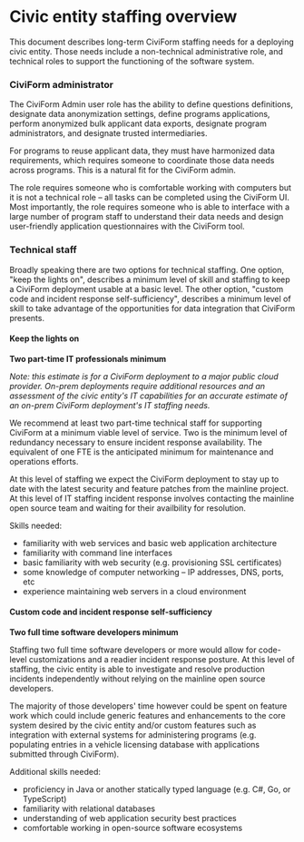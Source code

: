 # Civic entity staffing overview

This document describes long-term CiviForm staffing needs for a deploying civic entity. Those needs include a non-technical administrative role, and technical roles to support the functioning of the software system.

### CiviForm administrator

The CiviForm Admin user role has the ability to define questions definitions, designate data anonymization settings, define programs applications, perform anonymized bulk applicant data exports, designate program administrators, and designate trusted intermediaries.

For programs to reuse applicant data, they must have harmonized data requirements, which requires someone to coordinate those data needs across programs. This is a natural fit for the CiviForm admin.

The role requires someone who is comfortable working with computers but it is not a technical role – all tasks can be completed using the CiviForm UI. Most importantly, the role requires someone who is able to interface with a large number of program staff to understand their data needs and design user-friendly application questionnaires with the CiviForm tool.

### Technical staff

Broadly speaking there are two options for technical staffing. One option, "keep the lights on", describes a minimum level of skill and staffing to keep a CiviForm deployment usable at a basic level. The other option, "custom code and incident response self-sufficiency", describes a minimum level of skill to take advantage of the opportunities for data integration that CiviForm presents.

#### Keep the lights on

**Two part-time IT professionals minimum**

_Note: this estimate is for a CiviForm deployment to a major public cloud provider. On-prem deployments require additional resources and an assessment of the civic entity's IT capabilities for an accurate estimate of an on-prem CiviForm deployment's IT staffing needs._

We recommend at least two part-time technical staff for supporting CiviForm at a minimum viable level of service. Two is the minimum level of redundancy necessary to ensure incident response availability. The equivalent of one FTE is the anticipated minimum for maintenance and operations efforts.

At this level of staffing we expect the CiviForm deployment to stay up to date with the latest security and feature patches from the mainline project. At this level of IT staffing incident response involves contacting the mainline open source team and waiting for their availbility for resolution.

Skills needed:

* familiarity with web services and basic web application architecture
* familiarity with command line interfaces
* basic familiarity with web security (e.g. provisioning SSL certificates)
* some knowledge of computer networking – IP addresses, DNS, ports, etc
* experience maintaining web servers in a cloud environment

#### Custom code and incident response self-sufficiency

**Two full time software developers minimum**

Staffing two full time software developers or more would allow for code-level customizations and a readier incident response posture. At this level of staffing, the civic entity is able to investigate and resolve production incidents independently without relying on the mainline open source developers.

The majority of those developers' time however could be spent on feature work which could include generic features and enhancements to the core system desired by the civic entity and/or custom features such as integration with external systems for administering programs (e.g. populating entries in a vehicle licensing database with applications submitted through CiviForm).

Additional skills needed:

* proficiency in Java or another statically typed language (e.g. C#, Go, or TypeScript)
* familiarity with relational databases
* understanding of web application security best practices
* comfortable working in open-source software ecosystems
